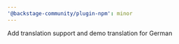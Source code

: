 ```yaml
---
'@backstage-community/plugin-npm': minor
---
```


Add translation support and demo translation for German
